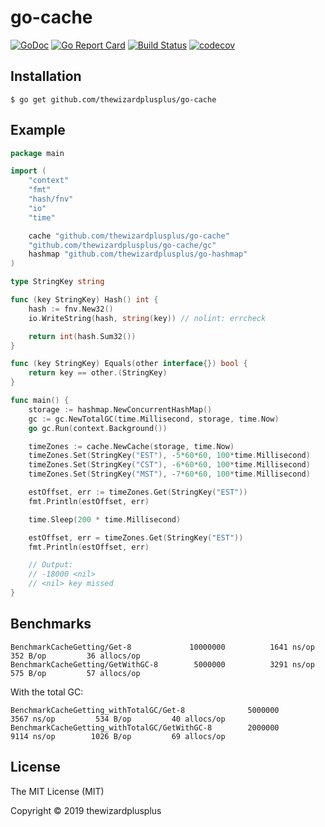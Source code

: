# go-cache

[![GoDoc](https://godoc.org/github.com/thewizardplusplus/go-cache?status.svg)](https://godoc.org/github.com/thewizardplusplus/go-cache)
[![Go Report Card](https://goreportcard.com/badge/github.com/thewizardplusplus/go-cache)](https://goreportcard.com/report/github.com/thewizardplusplus/go-cache)
[![Build Status](https://travis-ci.org/thewizardplusplus/go-cache.svg?branch=master)](https://travis-ci.org/thewizardplusplus/go-cache)
[![codecov](https://codecov.io/gh/thewizardplusplus/go-cache/branch/master/graph/badge.svg)](https://codecov.io/gh/thewizardplusplus/go-cache)

## Installation

```
$ go get github.com/thewizardplusplus/go-cache
```

## Example

```go
package main

import (
	"context"
	"fmt"
	"hash/fnv"
	"io"
	"time"

	cache "github.com/thewizardplusplus/go-cache"
	"github.com/thewizardplusplus/go-cache/gc"
	hashmap "github.com/thewizardplusplus/go-hashmap"
)

type StringKey string

func (key StringKey) Hash() int {
	hash := fnv.New32()
	io.WriteString(hash, string(key)) // nolint: errcheck

	return int(hash.Sum32())
}

func (key StringKey) Equals(other interface{}) bool {
	return key == other.(StringKey)
}

func main() {
	storage := hashmap.NewConcurrentHashMap()
	gc := gc.NewTotalGC(time.Millisecond, storage, time.Now)
	go gc.Run(context.Background())

	timeZones := cache.NewCache(storage, time.Now)
	timeZones.Set(StringKey("EST"), -5*60*60, 100*time.Millisecond)
	timeZones.Set(StringKey("CST"), -6*60*60, 100*time.Millisecond)
	timeZones.Set(StringKey("MST"), -7*60*60, 100*time.Millisecond)

	estOffset, err := timeZones.Get(StringKey("EST"))
	fmt.Println(estOffset, err)

	time.Sleep(200 * time.Millisecond)

	estOffset, err = timeZones.Get(StringKey("EST"))
	fmt.Println(estOffset, err)

	// Output:
	// -18000 <nil>
	// <nil> key missed
}
```

## Benchmarks

```
BenchmarkCacheGetting/Get-8         	10000000	      1641 ns/op	     352 B/op	      36 allocs/op
BenchmarkCacheGetting/GetWithGC-8   	 5000000	      3291 ns/op	     575 B/op	      57 allocs/op
```

With the total GC:

```
BenchmarkCacheGetting_withTotalGC/Get-8         	 5000000	      3567 ns/op	     534 B/op	      40 allocs/op
BenchmarkCacheGetting_withTotalGC/GetWithGC-8   	 2000000	      9114 ns/op	    1026 B/op	      69 allocs/op
```

## License

The MIT License (MIT)

Copyright &copy; 2019 thewizardplusplus

